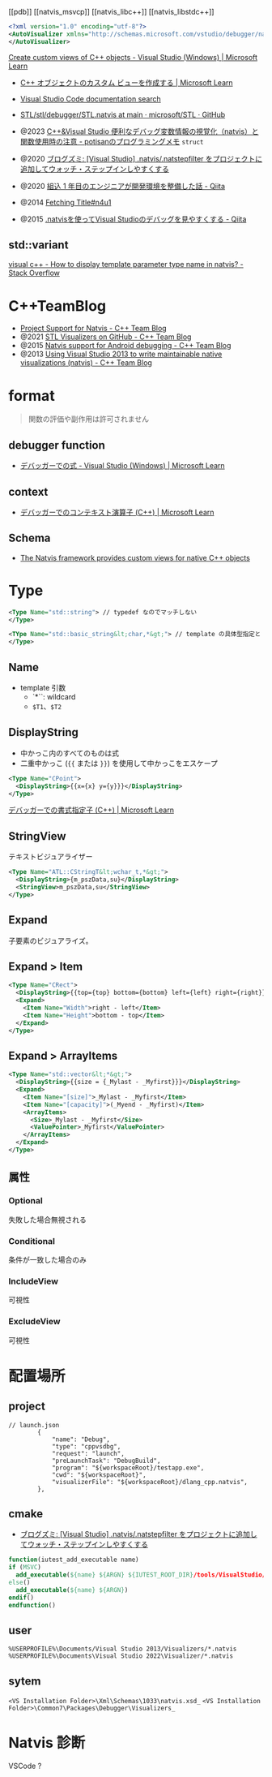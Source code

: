 [[pdb]]
[[natvis_msvcp]] [[natvis_libc++]] [[natvis_libstdc++]]

```xml
<?xml version="1.0" encoding="utf-8"?>
<AutoVisualizer xmlns="http://schemas.microsoft.com/vstudio/debugger/natvis/2010">
</AutoVisualizer>
```

[Create custom views of C++ objects - Visual Studio (Windows) | Microsoft Learn](https://learn.microsoft.com/en-us/visualstudio/debugger/create-custom-views-of-native-objects?view=vs-2022)
- [C++ オブジェクトのカスタム ビューを作成する | Microsoft Learn](https://learn.microsoft.com/ja-jp/visualstudio/debugger/create-custom-views-of-native-objects?view=vs-2022)

- [Visual Studio Code documentation search](https://code.visualstudio.com/Search?q=natvis)

- [STL/stl/debugger/STL.natvis at main · microsoft/STL · GitHub](https://github.com/microsoft/STL/blob/main/stl/debugger/STL.natvis)

- @2023 [C++&Visual Studio 便利なデバッグ変数情報の視覚化（natvis）と関数使用時の注意 - potisanのプログラミングメモ](https://potisan-programming-memo.hatenablog.jp/entry/2023/01/12/062155)
`struct`

- @2020 [ブログズミ: [Visual Studio] .natvis/.natstepfilter をプロジェクトに追加してウォッチ・ステップインしやすくする](https://srz-zumix.blogspot.com/2020/05/visual-studio-natvisnatstepfilter.html)
- @2020 [組込 1 年目のエンジニアが開発環境を整備した話 - Qiita](https://qiita.com/utisam/items/dd8717e007326e360e41)
- @2014 [Fetching Title#n4u1](https://mariusbancila.ro/blog/2014/06/04/per-project-natvis-files-in-visual-studio-14/)
- @2015 [.natvisを使ってVisual Studioのデバッグを見やすくする - Qiita](https://qiita.com/bigengelt/items/91a4eff6a8385a30f6ae)

## std::variant
[visual c++ - How to display template parameter type name in natvis? - Stack Overflow](https://stackoverflow.com/questions/54458842/how-to-display-template-parameter-type-name-in-natvis)

# C++TeamBlog
- [Project Support for Natvis - C++ Team Blog](https://devblogs.microsoft.com/cppblog/project-support-for-natvis/)
- @2021 [STL Visualizers on GitHub - C++ Team Blog](https://devblogs.microsoft.com/cppblog/stl-visualizers-on-github/)
- @2015 [Natvis support for Android debugging - C++ Team Blog](https://devblogs.microsoft.com/cppblog/natvis-support-for-android-debugging/)
- @2013 [Using Visual Studio 2013 to write maintainable native visualizations (natvis) - C++ Team Blog](https://devblogs.microsoft.com/cppblog/using-visual-studio-2013-to-write-maintainable-native-visualizations-natvis/)

# format
> 関数の評価や副作用は許可されません


## debugger function
- [デバッガーでの式 - Visual Studio (Windows) | Microsoft Learn](https://learn.microsoft.com/ja-jp/visualstudio/debugger/expressions-in-the-debugger?view=vs-2022#BKMK_Using_debugger_intrinisic_functions_to_maintain_state)

## context
- [デバッガーでのコンテキスト演算子 (C++) | Microsoft Learn](https://learn.microsoft.com/ja-jp/visualstudio/debugger/context-operator-cpp?view=vs-2022)

## Schema
- [The Natvis framework provides custom views for native C++ objects](https://code.visualstudio.com/docs/cpp/natvis)


# Type

```xml
<Type Name="std::string"> // typedef なのでマッチしない
</Type>

<TYpe Name="std::basic_string&lt;char,*&gt;"> // template の具体型指定と *
</Type>
```

## Name
- template 引数
	- `*``: wildcard
	- `$T1`、`$T2`

## DisplayString
- 中かっこ内のすべてのものは式
- 二重中かっこ (`{{` または `}}`) を使用して中かっこをエスケープ
```xml
<Type Name="CPoint">
  <DisplayString>{{x={x} y={y}}}</DisplayString>
</Type>
```
[デバッガーでの書式指定子 (C++) | Microsoft Learn](https://learn.microsoft.com/ja-jp/visualstudio/debugger/format-specifiers-in-cpp?view=vs-2022#BKMK_Visual_Studio_2012_format_specifiers)

## StringView
テキストビジュアライザー
```xml
<Type Name="ATL::CStringT&lt;wchar_t,*&gt;">
  <DisplayString>{m_pszData,su}</DisplayString>
  <StringView>m_pszData,su</StringView>
</Type>
```

## Expand
子要素のビジュアライズ。

## Expand > Item

```xml
<Type Name="CRect">
  <DisplayString>{{top={top} bottom={bottom} left={left} right={right}}}</DisplayString>
  <Expand>
    <Item Name="Width">right - left</Item>
    <Item Name="Height">bottom - top</Item>
  </Expand>
</Type>
```

## Expand > ArrayItems

```xml
<Type Name="std::vector&lt;*&gt;">
  <DisplayString>{{size = {_Mylast - _Myfirst}}}</DisplayString>
  <Expand>
    <Item Name="[size]">_Mylast - _Myfirst</Item>
    <Item Name="[capacity]">(_Myend - _Myfirst)</Item>
    <ArrayItems>
      <Size>_Mylast - _Myfirst</Size>
      <ValuePointer>_Myfirst</ValuePointer>
    </ArrayItems>
  </Expand>
</Type>
```

## 属性
### Optional
失敗した場合無視される
### Conditional
条件が一致した場合のみ

### IncludeView
可視性

### ExcludeView
可視性

# 配置場所

## project

```json5
// launch.json
        {
            "name": "Debug",
            "type": "cppvsdbg",
            "request": "launch",
            "preLaunchTask": "DebugBuild",
            "program": "${workspaceRoot}/testapp.exe",
            "cwd": "${workspaceRoot}",
            "visualizerFile": "${workspaceRoot}/dlang_cpp.natvis",
        },

```

## cmake
- [ブログズミ: [Visual Studio] .natvis/.natstepfilter をプロジェクトに追加してウォッチ・ステップインしやすくする](https://srz-zumix.blogspot.com/2020/05/visual-studio-natvisnatstepfilter.html)

```cmake
function(iutest_add_executable name)
if (MSVC)
  add_executable(${name} ${ARGN} ${IUTEST_ROOT_DIR}/tools/VisualStudio/Visualizers/iutest.natvis)
else()
  add_executable(${name} ${ARGN})
endif()
endfunction()
```

## user

`%USERPROFILE%\Documents/Visual Studio 2013/Visualizers/*.natvis`
`%USERPROFILE%\Documents\Visual Studio 2022\Visualizer/*.natvis`

## sytem

`<VS Installation Folder>\Xml\Schemas\1033\natvis.xsd_`
`<VS Installation Folder>\Common7\Packages\Debugger\Visualizers_`

# Natvis 診断
VSCode ?
